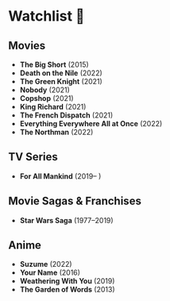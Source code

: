 # Watchlist 🍿

## Movies

* **The Big Short** (2015)
* **Death on the Nile** (2022)
* **The Green Knight** (2021)
* **Nobody** (2021)
* **Copshop** (2021)
* **King Richard** (2021)
* **The French Dispatch** (2021)
* **Everything Everywhere All at Once** (2022)
* **The Northman** (2022)

## TV Series

* **For All Mankind** (2019– )

## Movie Sagas & Franchises

* **Star Wars Saga** (1977–2019)

## Anime

* **Suzume** (2022)
* **Your Name** (2016)
* **Weathering With You** (2019)
* **The Garden of Words** (2013)

